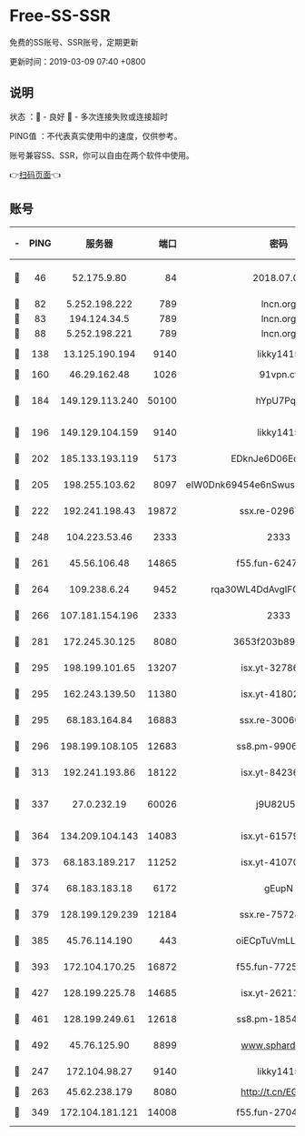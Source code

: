 # Free-SS-SSR

免费的SS账号、SSR账号，定期更新

更新时间：2019-03-09 07:40 +0800

## 说明

状态     ：🙂 - 良好 🙁 - 多次连接失败或连接超时

PING值   ：不代表真实使用中的速度，仅供参考。

账号兼容SS、SSR，你可以自由在两个软件中使用。

👉[扫码页面](https://liesauer.github.io/Free-SS-SSR/)👈

## 账号

|-|PING|服务器|端口|密码|加密方式|区域|
|:----:|:----:|:-----:|-----:|:----:|:----:|:----:|
|🙂|46|52.175.9.80|84|2018.07.07|chacha20-ietf-poly1305|HK|
|🙂|82|5.252.198.222|789|lncn.org|rc4|JP|
|🙂|83|194.124.34.5|789|lncn.org|rc4|JP|
|🙂|88|5.252.198.221|789|lncn.org|rc4|JP|
|🙂|138|13.125.190.194|9140|likky1415|aes-256-cfb|KR|
|🙂|160|46.29.162.48|1026|91vpn.cf|rc4-md5|RU|
|🙂|184|149.129.113.240|50100|hYpU7PqP|chacha20-ietf-poly1305|CN|
|🙂|196|149.129.104.159|9140|likky1415|aes-256-cfb|CN|
|🙂|202|185.133.193.119|5173|EDknJe6D06EoWDaw|aes-256-cfb|US|
|🙂|205|198.255.103.62|8097|eIW0Dnk69454e6nSwuspv9DmS201tQ0D|aes-256-cfb|US|
|🙂|222|192.241.198.43|19872|ssx.re-02967346|aes-256-cfb|US|
|🙂|248|104.223.53.46|2333|2333|aes-256-cfb|US|
|🙂|261|45.56.106.48|14865|f55.fun-62476788|aes-256-cfb|US|
|🙂|264|109.238.6.24|9452|rqa30WL4DdAvgIFG6Fs3znzTa|aes-256-cfb|FR|
|🙂|266|107.181.154.196|2333|2333|aes-256-cfb|US|
|🙂|281|172.245.30.125|8080|3653f203b896678d|chacha20-ietf|US|
|🙂|295|198.199.101.65|13207|isx.yt-32786605|aes-256-cfb|US|
|🙂|295|162.243.139.50|11380|isx.yt-41802120|aes-256-cfb|US|
|🙂|295|68.183.164.84|16883|ssx.re-30060454|aes-256-cfb|US|
|🙂|296|198.199.108.105|12683|ss8.pm-99061296|aes-256-cfb|US|
|🙂|313|192.241.193.86|18122|isx.yt-84236848|aes-256-cfb|US|
|🙂|337|27.0.232.19|60026|j9U82U53|xchacha20-ietf-poly1305|HK|
|🙂|364|134.209.104.143|14083|isx.yt-61579208|aes-256-cfb|SG|
|🙂|373|68.183.189.217|11252|isx.yt-41070584|aes-256-cfb|SG|
|🙂|374|68.183.183.18|6172|gEupN|aes-256-cfb|SG|
|🙂|379|128.199.129.239|12184|ssx.re-75728263|aes-256-cfb|SG|
|🙂|385|45.76.114.190|443|oiECpTuVmLLxk4Ts|aes-256-cfb|AU|
|🙂|393|172.104.170.25|16872|f55.fun-77257659|aes-256-cfb|SG|
|🙂|427|128.199.225.78|14685|isx.yt-26211844|aes-256-cfb|SG|
|🙂|461|128.199.249.61|12618|ss8.pm-18545476|aes-256-cfb|SG|
|🙂|492|45.76.125.90|8899|www.sphard.com|aes-256-cfb|AU|
|🙂|247|172.104.98.27|9140|likky1415|aes-256-cfb|JP|
|🙂|263|45.62.238.179|8080|http://t.cn/EGJIyrl|rc4-md5|CA|
|🙂|349|172.104.181.121|14008|f55.fun-27044254|aes-256-cfb|SG|

